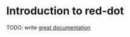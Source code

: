 # Introduction to red-dot

TODO: write [great documentation](http://jacobian.org/writing/what-to-write/)
